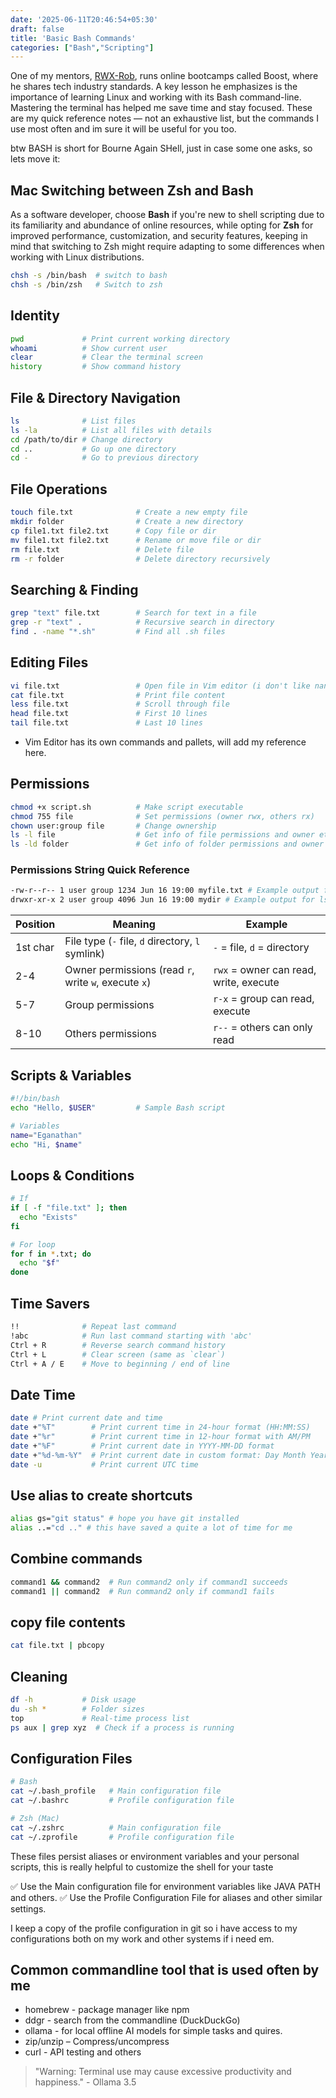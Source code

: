 ```yaml
---
date: '2025-06-11T20:46:54+05:30' 
draft: false
title: 'Basic Bash Commands'
categories: ["Bash","Scripting"]
---
```


One of my mentors, [RWX-Rob](https://linktr.ee/rwxrob), runs online bootcamps called Boost, where he shares tech industry standards. A key lesson he emphasizes is the importance of learning Linux and working with its Bash command-line. Mastering the terminal has helped me save time and stay focused. These are my quick reference notes — not an exhaustive list, but the commands I use most often and im sure it will be useful for you too.

btw BASH is short for Bourne Again SHell, just in case some one asks, so lets move it:

## Mac Switching between Zsh and Bash

As a software developer, choose **Bash** if you're new to shell scripting due to its familiarity and abundance of online resources, while opting for **Zsh** for improved performance, customization, and
security features, keeping in mind that switching to Zsh might require adapting to some differences when working with Linux distributions.

```bash
chsh -s /bin/bash  # switch to bash
chsh -s /bin/zsh   # Switch to zsh
```

## Identity

```bash
pwd             # Print current working directory
whoami          # Show current user
clear           # Clear the terminal screen
history         # Show command history
```

## File & Directory Navigation

```bash
ls              # List files
ls -la          # List all files with details
cd /path/to/dir # Change directory
cd ..           # Go up one directory
cd -            # Go to previous directory
```

## File Operations

```bash
touch file.txt              # Create a new empty file
mkdir folder                # Create a new directory
cp file1.txt file2.txt      # Copy file or dir
mv file1.txt file2.txt      # Rename or move file or dir
rm file.txt                 # Delete file 
rm -r folder                # Delete directory recursively
```

## Searching & Finding

```bash
grep "text" file.txt        # Search for text in a file
grep -r "text" .            # Recursive search in directory
find . -name "*.sh"         # Find all .sh files
```

## Editing Files

```bash
vi file.txt                 # Open file in Vim editor (i don't like nano sorry!) 
cat file.txt                # Print file content
less file.txt               # Scroll through file
head file.txt               # First 10 lines
tail file.txt               # Last 10 lines
```

- Vim Editor has its own commands and pallets, will add my reference here.

## Permissions

```bash
chmod +x script.sh          # Make script executable
chmod 755 file              # Set permissions (owner rwx, others rx)
chown user:group file       # Change ownership
ls -l file                  # Get info of file permissions and owner etc
ls -ld folder               # Get info of folder permissions and owner etc
```

### Permissions String Quick Reference

```bash
-rw-r--r-- 1 user group 1234 Jun 16 19:00 myfile.txt # Example output for ls -l file check the table for ref
drwxr-xr-x 2 user group 4096 Jun 16 19:00 mydir # Example output for ls -ld folder check the table for ref
```

| Position  | Meaning                                | Example                          |
|-----------|----------------------------------------|----------------------------------|
| 1st char  | File type (`-` file, `d` directory, `l` symlink) | `-` = file, `d` = directory        |
| 2-4       | Owner permissions (read `r`, write `w`, execute `x`) | `rwx` = owner can read, write, execute |
| 5-7       | Group permissions                      | `r-x` = group can read, execute  |
| 8-10      | Others permissions                     | `r--` = others can only read     |


## Scripts & Variables

```bash
#!/bin/bash
echo "Hello, $USER"         # Sample Bash script

# Variables
name="Eganathan"
echo "Hi, $name"
```

## Loops & Conditions

```bash
# If
if [ -f "file.txt" ]; then
  echo "Exists"
fi

# For loop
for f in *.txt; do
  echo "$f"
done
```

## Time Savers

```bash
!!              # Repeat last command
!abc            # Run last command starting with 'abc'
Ctrl + R        # Reverse search command history
Ctrl + L        # Clear screen (same as `clear`)
Ctrl + A / E    # Move to beginning / end of line
```

## Date Time

```bash
date # Print current date and time
date +"%T"        # Print current time in 24-hour format (HH:MM:SS)
date +"%r"        # Print current time in 12-hour format with AM/PM
date +"%F"        # Print current date in YYYY-MM-DD format
date +"%d-%m-%Y"  # Print current date in custom format: Day Month Year
date -u           # Print current UTC time
```

## Use alias to create shortcuts

```bash
alias gs="git status" # hope you have git installed
alias ..="cd .." # this have saved a quite a lot of time for me
```

## Combine commands

```bash
command1 && command2  # Run command2 only if command1 succeeds
command1 || command2  # Run command2 only if command1 fails
```

## copy file contents

```bash
cat file.txt | pbcopy
```

## Cleaning

```bash
df -h           # Disk usage
du -sh *        # Folder sizes
top             # Real-time process list
ps aux | grep xyz  # Check if a process is running
```

## Configuration Files

```bash
# Bash
cat ~/.bash_profile   # Main configuration file
cat ~/.bashrc         # Profile configuration file

# Zsh (Mac)
cat ~/.zshrc          # Main configuration file
cat ~/.zprofile       # Profile configuration file
```

These files persist aliases or environment variables and your personal scripts, this is really helpful to customize the shell for your taste

✅ Use the Main configuration file for environment variables like JAVA PATH and others.
✅ Use the Profile Configuration File for aliases and other similar settings.

I keep a copy of the profile configuration in git so i have access to my configurations both on my work and other systems if i need em.

## Common commandline tool that is used often by me

- homebrew - package manager like npm
- ddgr - search from the commandline (DuckDuckGo)
- ollama - for local offline AI models for simple tasks and quires.
- zip/unzip – Compress/uncompress
- curl - API testing and others

> "Warning: Terminal use may cause excessive productivity and happiness." - Ollama 3.5
